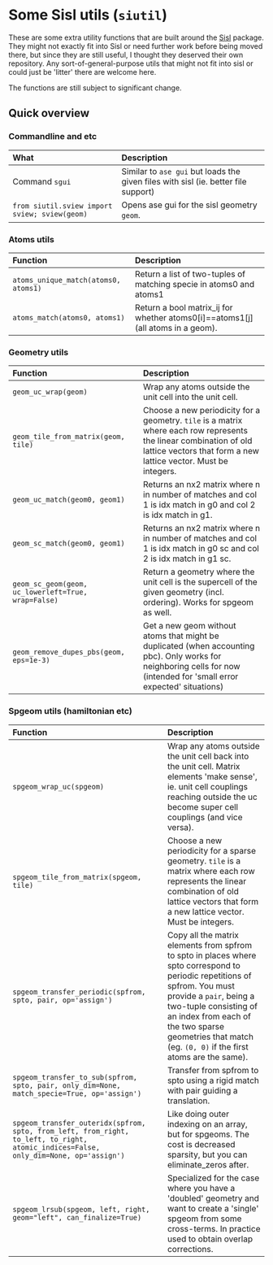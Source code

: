 # Some Sisl utils (`siutil`)

These are some extra utility functions that are built around the [Sisl](github.com/zerothi/sisl) package.
They might not exactly fit into Sisl or need further work before being moved there, but since they are still useful, I thought they deserved their own repository.
Any sort-of-general-purpose utils that might not fit into sisl or could just be 'litter' there are welcome here.

The functions are still subject to significant change.

## Quick overview

### Commandline and etc

| What | Description |
| :--- | :---------- |
| Command `sgui` | Similar to `ase gui` but loads the given files with sisl (ie. better file support) |
| `from siutil.sview import sview; sview(geom)` | Opens ase gui for the sisl geometry `geom`. |

### Atoms utils

| Function             | Description                                   |
|:-------------------- |:--------------------------------------------- |
| `atoms_unique_match(atoms0, atoms1)` | Return a list of two-tuples of matching specie in atoms0 and atoms1 |
| `atoms_match(atoms0, atoms1)` | Return a bool matrix_ij for whether atoms0[i]==atoms1[j] (all atoms in a geom). |

### Geometry utils

| Function             | Description                                   |
|:-------------------- |:--------------------------------------------- |
| `geom_uc_wrap(geom)` | Wrap any atoms outside the unit cell into the unit cell. |
| `geom_tile_from_matrix(geom, tile)` | Choose a new periodicity for a geometry. `tile` is a matrix where each row represents the linear combination of old lattice vectors that form a new lattice vector. Must be integers. |
| `geom_uc_match(geom0, geom1)` | Returns an nx2 matrix where n in number of matches and col 1 is idx match in g0 and col 2 is idx match in g1. |
| `geom_sc_match(geom0, geom1)` | Returns an nx2 matrix where n in number of matches and col 1 is idx match in g0 sc and col 2 is idx match in g1 sc. |
| `geom_sc_geom(geom, uc_lowerleft=True, wrap=False)` | Return a geometry where the unit cell is the supercell of the given geometry (incl. ordering). Works for spgeom as well. |
| `geom_remove_dupes_pbs(geom, eps=1e-3)` | Get a new geom without atoms that might be duplicated (when accounting pbc). Only works for neighboring cells for now (intended for 'small error expected' situations) |

### Spgeom utils (hamiltonian etc)

| Function             | Description                                   |
|:-------------------- |:--------------------------------------------- |
| `spgeom_wrap_uc(spgeom)` | Wrap any atoms outside the unit cell back into the unit cell. Matrix elements 'make sense', ie. unit cell couplings reaching outside the uc become super cell couplings (and vice versa). |
| `spgeom_tile_from_matrix(spgeom, tile)` | Choose a new periodicity for a sparse geometry. `tile` is a matrix where each row represents the linear combination of old lattice vectors that form a new lattice vector.  Must be integers. |
| `spgeom_transfer_periodic(spfrom, spto, pair, op='assign')` | Copy all the matrix elements from spfrom to spto in places where spto correspond to periodic repetitions of spfrom. You must provide a `pair`, being a two-tuple consisting of an index from each of the two sparse geometries that match (eg. `(0, 0)` if the first atoms are the same). |
| `spgeom_transfer_to_sub(spfrom, spto, pair, only_dim=None, match_specie=True, op='assign')` | Transfer from spfrom to spto using a rigid match with pair guiding a translation. |
| `spgeom_transfer_outeridx(spfrom, spto, from_left, from_right, to_left, to_right, atomic_indices=False, only_dim=None, op='assign')` | Like doing outer indexing on an array, but for spgeoms. The cost is decreased sparsity, but you can eliminate_zeros after. |
| `spgeom_lrsub(spgeom, left, right, geom="left", can_finalize=True)` | Specialized for the case where you have a 'doubled' geometry and want to create a 'single' spgeom from some cross-terms. In practice used to obtain overlap corrections. |
